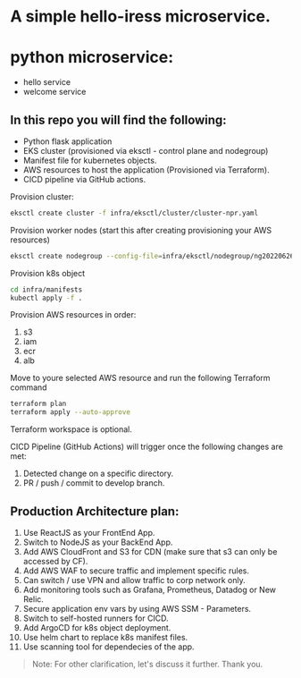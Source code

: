 # A simple hello-iress microservice.

# python microservice:
- hello service
- welcome service

## In this repo you will find the following:
- Python flask application
- EKS cluster (provisioned via eksctl - control plane and nodegroup)
- Manifest file for kubernetes objects.
- AWS resources to host the application (Provisioned via Terraform).
- CICD pipeline via GitHub actions.


Provision cluster:
```sh
eksctl create cluster -f infra/eksctl/cluster/cluster-npr.yaml
```

Provision worker nodes (start this after creating provisioning your AWS resources)
```sh
eksctl create nodegroup --config-file=infra/eksctl/nodegroup/ng20220626.yaml
```

Provision k8s object
```sh
cd infra/manifests
kubectl apply -f .
```


Provision AWS resources in order:
1. s3
2. iam
3. ecr
4. alb

Move to youre selected AWS resource and run the following Terraform command
```sh
terraform plan
terraform apply --auto-approve
```

Terraform workspace is optional.


CICD Pipeline (GitHub Actions) will trigger once the following changes are met:
1. Detected change on a specific directory.
2. PR / push / commit to develop branch.


## Production Architecture plan:
1. Use ReactJS as your FrontEnd App.
2. Switch to NodeJS as your BackEnd App.
3. Add AWS CloudFront and S3 for CDN (make sure that s3 can only be accessed by CF).
4. Add AWS WAF to secure traffic and implement specific rules.
5. Can switch / use VPN and allow traffic to corp network only.
6. Add monitoring tools such as Grafana, Prometheus, Datadog or New Relic.
7. Secure application env vars by using AWS SSM - Parameters.
8. Switch to self-hosted runners for CICD.
9. Add ArgoCD for k8s object deployment.
10. Use helm chart to replace k8s manifest files.
11. Use scanning tool for dependecies of the app.


> Note: For other clarification, let's discuss it further. Thank you.
